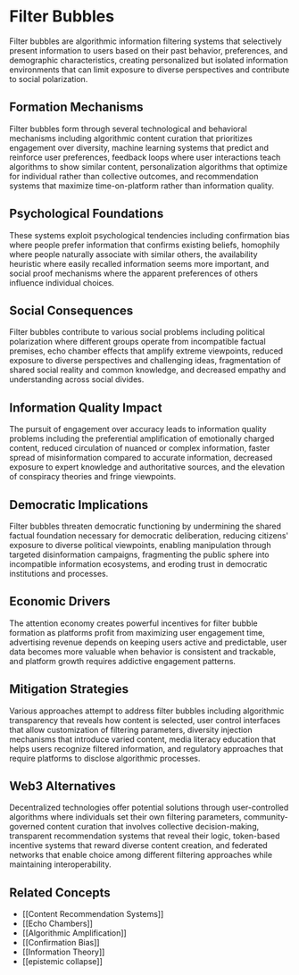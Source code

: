 # Filter Bubbles

Filter bubbles are algorithmic information filtering systems that selectively present information to users based on their past behavior, preferences, and demographic characteristics, creating personalized but isolated information environments that can limit exposure to diverse perspectives and contribute to social polarization.

## Formation Mechanisms

Filter bubbles form through several technological and behavioral mechanisms including algorithmic content curation that prioritizes engagement over diversity, machine learning systems that predict and reinforce user preferences, feedback loops where user interactions teach algorithms to show similar content, personalization algorithms that optimize for individual rather than collective outcomes, and recommendation systems that maximize time-on-platform rather than information quality.

## Psychological Foundations

These systems exploit psychological tendencies including confirmation bias where people prefer information that confirms existing beliefs, homophily where people naturally associate with similar others, the availability heuristic where easily recalled information seems more important, and social proof mechanisms where the apparent preferences of others influence individual choices.

## Social Consequences

Filter bubbles contribute to various social problems including political polarization where different groups operate from incompatible factual premises, echo chamber effects that amplify extreme viewpoints, reduced exposure to diverse perspectives and challenging ideas, fragmentation of shared social reality and common knowledge, and decreased empathy and understanding across social divides.

## Information Quality Impact

The pursuit of engagement over accuracy leads to information quality problems including the preferential amplification of emotionally charged content, reduced circulation of nuanced or complex information, faster spread of misinformation compared to accurate information, decreased exposure to expert knowledge and authoritative sources, and the elevation of conspiracy theories and fringe viewpoints.

## Democratic Implications

Filter bubbles threaten democratic functioning by undermining the shared factual foundation necessary for democratic deliberation, reducing citizens' exposure to diverse political viewpoints, enabling manipulation through targeted disinformation campaigns, fragmenting the public sphere into incompatible information ecosystems, and eroding trust in democratic institutions and processes.

## Economic Drivers

The attention economy creates powerful incentives for filter bubble formation as platforms profit from maximizing user engagement time, advertising revenue depends on keeping users active and predictable, user data becomes more valuable when behavior is consistent and trackable, and platform growth requires addictive engagement patterns.

## Mitigation Strategies

Various approaches attempt to address filter bubbles including algorithmic transparency that reveals how content is selected, user control interfaces that allow customization of filtering parameters, diversity injection mechanisms that introduce varied content, media literacy education that helps users recognize filtered information, and regulatory approaches that require platforms to disclose algorithmic processes.

## Web3 Alternatives

Decentralized technologies offer potential solutions through user-controlled algorithms where individuals set their own filtering parameters, community-governed content curation that involves collective decision-making, transparent recommendation systems that reveal their logic, token-based incentive systems that reward diverse content creation, and federated networks that enable choice among different filtering approaches while maintaining interoperability.

## Related Concepts

- [[Content Recommendation Systems]]
- [[Echo Chambers]]
- [[Algorithmic Amplification]]
- [[Confirmation Bias]]
- [[Information Theory]]
- [[epistemic collapse]]